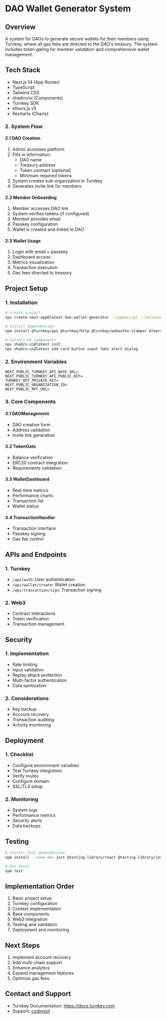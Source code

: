 # DAO Wallet Generator System

## Overview
A system for DAOs to generate secure wallets for their members using Turnkey, where all gas fees are directed to the DAO's treasury. The system includes token gating for member validation and comprehensive wallet management.

## Tech Stack
- Next.js 14 (App Router)
- TypeScript
- Tailwind CSS
- shadcn/ui (Components)
- Turnkey SDK
- ethers.js v5
- Recharts (Charts)


### 2. System Flow

#### 2.1 DAO Creation
1. Admin accesses platform
2. Fills in information:
   - DAO name
   - Treasury address
   - Token contract (optional)
   - Minimum required tokens
3. System creates sub-organization in Turnkey
4. Generates invite link for members

#### 2.2 Member Onboarding
1. Member accesses DAO link
2. System verifies tokens (if configured)
3. Member provides email
4. Passkey configuration
5. Wallet is created and linked to DAO

#### 2.3 Wallet Usage
1. Login with email + passkey
2. Dashboard access
3. Metrics visualization
4. Transaction execution
5. Gas fees directed to treasury

## Project Setup

### 1. Installation
```bash
# Create project
npx create-next-app@latest dao-wallet-generator --typescript --tailwind --use-npm

# Install dependencies
npm install @turnkey/api @turnkey/http @turnkey/webauthn-stamper ethers@5.7.2 recharts

# Install UI components
npx shadcn-ui@latest init
npx shadcn-ui@latest add card button input tabs alert dialog
```

### 2. Environment Variables
```env
NEXT_PUBLIC_TURNKEY_API_BASE_URL=
NEXT_PUBLIC_TURNKEY_API_PUBLIC_KEY=
TURNKEY_API_PRIVATE_KEY=
NEXT_PUBLIC_ORGANIZATION_ID=
NEXT_PUBLIC_RPC_URL=
```


### 3. Core Components

#### 3.1 DAOManagement
- DAO creation form
- Address validation
- Invite link generation

#### 3.2 TokenGate
- Balance verification
- ERC20 contract integration
- Requirements validation

#### 3.3 WalletDashboard
- Real-time metrics
- Performance charts
- Transaction list
- Wallet status

#### 3.4 TransactionHandler
- Transaction interface
- Passkey signing
- Gas fee control

## APIs and Endpoints

### 1. Turnkey
- `/api/auth`: User authentication
- `/api/wallet/create`: Wallet creation
- `/api/transaction/sign`: Transaction signing

### 2. Web3
- Contract interactions
- Token verification
- Transaction management

## Security

### 1. Implementation
- Rate limiting
- Input validation
- Replay attack protection
- Multi-factor authentication
- Data sanitization

### 2. Considerations
- Key backup
- Account recovery
- Transaction auditing
- Activity monitoring

## Deployment

### 1. Checklist
- Configure environment variables
- Test Turnkey integration
- Verify routes
- Configure domain
- SSL/TLS setup

### 2. Monitoring
- System logs
- Performance metrics
- Security alerts
- Data backups

## Testing
```bash
# Install test dependencies
npm install --save-dev jest @testing-library/react @testing-library/jest-dom

# Run tests
npm test
```

## Implementation Order

1. Basic project setup
2. Turnkey configuration
3. Context implementation
4. Base components
5. Web3 integration
6. Testing and validation
7. Deployment and monitoring

## Next Steps

1. Implement account recovery
2. Add multi-chain support
3. Enhance analytics
4. Expand management features
5. Optimize gas fees

## Contact and Support
- Turnkey Documentation: https://docs.turnkey.com
- Support: [codingsh](https://warpcast.com/codingsh)


